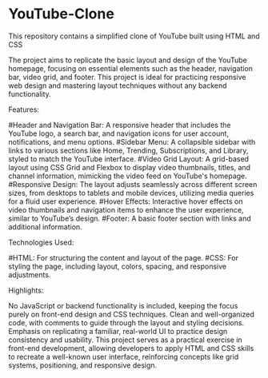 # YouTube-Clone
This repository contains a simplified clone of YouTube built using HTML and CSS


The project aims to replicate the basic layout and design of the YouTube homepage, focusing on essential elements such as the header, navigation bar, video grid, and footer. This project is ideal for practicing responsive web design and mastering layout techniques without any backend functionality.

Features:

#Header and Navigation Bar: A responsive header that includes the YouTube logo, a search bar, and navigation icons for user account, notifications, and menu options.
#Sidebar Menu: A collapsible sidebar with links to various sections like Home, Trending, Subscriptions, and Library, styled to match the YouTube interface.
#Video Grid Layout: A grid-based layout using CSS Grid and Flexbox to display video thumbnails, titles, and channel information, mimicking the video feed on YouTube's homepage.
#Responsive Design: The layout adjusts seamlessly across different screen sizes, from desktops to tablets and mobile devices, utilizing media queries for a fluid user experience.
#Hover Effects: Interactive hover effects on video thumbnails and navigation items to enhance the user experience, similar to YouTube’s design.
#Footer: A basic footer section with links and additional information.


Technologies Used:

#HTML: For structuring the content and layout of the page.
#CSS: For styling the page, including layout, colors, spacing, and responsive adjustments.


Highlights:

No JavaScript or backend functionality is included, keeping the focus purely on front-end design and CSS techniques.
Clean and well-organized code, with comments to guide through the layout and styling decisions.
Emphasis on replicating a familiar, real-world UI to practice design consistency and usability.
This project serves as a practical exercise in front-end development, allowing developers to apply HTML and CSS skills to recreate a well-known user interface, reinforcing concepts like grid systems, positioning, and responsive design.
